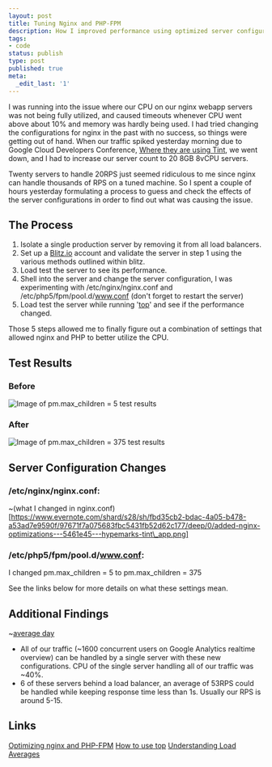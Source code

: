 ```yaml
---
layout: post
title: Tuning Nginx and PHP-FPM
description: How I improved performance using optimized server configurations.
tags:
- code
status: publish
type: post
published: true
meta:
  _edit_last: '1'
---
```


I was running into the issue where our CPU on our nginx webapp servers was not being fully utilized, and caused timeouts whenever CPU went above about 10% and memory was hardly being used. I had tried changing the configurations for nginx in the past with no success, so things were getting out of hand. When our traffic spiked yesterday morning due to Google Cloud Developers Conference, [Where they are using Tint](https://cloud.google.com/events/google-cloud-platform-live/), we went down, and I had to increase our server count to 20 8GB 8vCPU servers.

Twenty servers to handle 20RPS just seemed ridiculous to me since nginx can handle thousands of RPS on a tuned machine. So I spent a couple of hours yesterday formulating a process to guess and check the effects of the server configurations in order to find out what was causing the issue.

## The Process

1. Isolate a single production server by removing it from all load balancers.
2. Set up a [Blitz.io](http://www.blitz.io) account and validate the server in step 1 using the various methods outlined within blitz.
3. Load test the server to see its performance.
4. Shell into the server and change the server configuration, I was experimenting with /etc/nginx/nginx.conf and /etc/php5/fpm/pool.d/www.conf (don't forget to restart the server)
5. Load test the server while running '[top](http://linuxaria.com/howto/understanding-the-top-command-on-linux?lang=en)' and see if the performance changed.

Those 5 steps allowed me to finally figure out a combination of settings that allowed nginx and PHP to better utilize the CPU. 

## Test Results

### Before
![Image of pm.max\_children = 5 test results](https://www.evernote.com/shard/s28/sh/3d0acd19-0b62-4472-b6e2-c6dc6bb53f3c/174663792b7b55eff243ed43882a8acc/deep/0/Menubar-and-Blitz---Load-testing-from-the-cloud-and-ryochiba---root@webapp-4-p---etc-php5-fpm---ssh---80-61-and-hm_api.php---dev_mac-and-HipChat---Nik-Aitharaju.png)

### After
![Image of pm.max\_children = 375 test results](https://www.evernote.com/shard/s28/sh/62a31cc9-4dfb-456d-873f-5f82c521ebe8/62f3c5e0427010b8098dc9093f26fea1/deep/0/Screenshot-3-25-14,-6-30-PM.png)

## Server Configuration Changes

### /etc/nginx/nginx.conf:
~(what I changed in nginx.conf)[https://www.evernote.com/shard/s28/sh/fbd35cb2-bdac-4a05-b478-a53ad7e9590f/97671f7a075683fbc5431fb52d62c177/deep/0/added-nginx-optimizations---5461e45---hypemarks-tint\_app.png]

### /etc/php5/fpm/pool.d/www.conf:
I changed pm.max\_children = 5 to pm.max\_children = 375

See the links below for more details on what these settings mean.

## Additional Findings
~[average day](https://www.evernote.com/shard/s28/sh/0373d0ec-41d1-4819-8be2-6caf2d07e039/c7163cfa4015b2886d66ae14a8d76bf6/deep/0/Overview---Google-Analytics.png)
* All of our traffic (~1600 concurrent users on Google Analytics realtime overview) can be handled by a single server with these new configurations. CPU of the single server handling all of our traffic was ~40%.
* 6 of these servers behind a load balancer, an average of 53RPS could be handled while keeping response time less than 1s. Usually our RPS is around 5-15.

## Links 

[Optimizing nginx and PHP-FPM](http://nls.io/optimize-nginx-and-php-fpm-max_children/)
[How to use top](http://linuxaria.com/howto/understanding-the-top-command-on-linux?lang=en)
[Understanding Load Averages](http://blog.scoutapp.com/articles/2009/07/31/understanding-load-averages)
